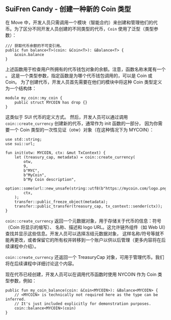 ## SuiFren Candy - 创建一种新的 Coin 类型

在 Move 中，开发人员只需调用一个模块（智能合约）来创建和管理他们的代币。为了区分不同开发人员创建的不同类型的代币，`Coin` 使用了泛型（类型参数）：

```move
/// 获取代币余额的不可变引用。
public fun balance<T>(coin: &Coin<T>): &Balance<T> {
    &coin.balance
}
```
上述函数用于检查用户所拥有的代币钱包对象的余额。注意，函数名称末尾有一个 <T>。
这是一个类型参数，指定函数是为哪个代币钱包调用的，可以是 Coin<MYCOIN> 或 Coin<YourCoin>。
为了创建代币，开发人员首先需要在他们的模块中将这种 Coin 类型定义为一个结构体：

```move
module my_coin::my_coin {
    public struct MYCOIN has drop {}
}
```

这类似于 SUI 代币的定义方式。
然后，开发人员可以通过调用 `coin::create_currency` 创建新的代币，通常作为 init 函数的一部分，
因为你需要一个 Coin 类型的一次性见证（otw）对象（在这种情况下为 MYCOIN）：

```move
use std::string;
use sui::url;

fun init(otw: MYCOIN, ctx: &mut TxContext) {
    let (treasury_cap, metadata) = coin::create_currency(
        otw,
        9,
        b"MYC",
        b"MyCoin",
        b"My Coin description",                       
        option::some(url::new_unsafe(string::utf8(b"https://mycoin.com/logo.png"))),
        ctx,
    );
    transfer::public_freeze_object(metadata);
    transfer::public_transfer(treasury_cap, tx_context::sender(ctx));
}
```
`coin::create_currency` 返回一个元数据对象，用于存储关于代币的信息：符号（Coin 将显示的缩写）、
名称、描述和 logo URL。这允许链外组件（如 Web UI）查找并显示这些信息。开发人员可以选择冻结元数据对象，
这样名称/符号等就不能再更改，或者保留它的所有权并转移到一个账户以供以后管理（更多内容将在后续课程中介绍）。

`coin::create_currency` 还返回一个 TreasuryCap 对象，可用于管理代币。我们将在后续课程中详细讨论这个内容。

现在代币已经创建，开发人员可以在调用代币函数时使用 NYCOIN 作为 Coin 类型参数，例如：

```move
public fun my_coin_balance(coin: &Coin<MYCOIN>): &Balance<MYCOIN> {
    // <MYCOIN> is technically not required here as the type can be inferred.
    // It's just included explicitly for demonstration purposes.
    coin::balance<MYCOIN>(coin)
}
```
